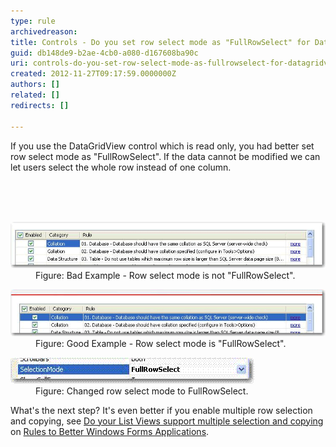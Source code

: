 ```yaml
---
type: rule
archivedreason: 
title: Controls - Do you set row select mode as "FullRowSelect" for DataGridView if it is read only? (Windows Forms Only)
guid: db148de9-b2ae-4cb0-a080-d167608ba90c
uri: controls-do-you-set-row-select-mode-as-fullrowselect-for-datagridview-if-it-is-read-only-windows-forms-only
created: 2012-11-27T09:17:59.0000000Z
authors: []
related: []
redirects: []

---
```



<p>If you use the DataGridView control which is read only, you had better set row select mode as "FullRowSelect". If the data cannot be modified we can let users select the whole row instead of one column.</p>
<br><excerpt class='endintro'></excerpt><br>
​<dl class="badImage"><dt><img alt="without FullRowSelect" src="../../assets/NoneFullRowSelect.gif" /></dt>
<dd>Figure: Bad Example - Row select mode is not "FullRowSelect".</dd></dl>
<dl class="goodImage"><dt><img alt="with FullRowSelect" src="../../assets/FullRowSelect.gif" /></dt>
<dd>Figure: Good Example - Row select mode is "FullRowSelect".</dd></dl>
<dl class="image"><dt><img alt="Set select mode as FullRowSelect" src="../../assets/setselectmodefull.gif" /></dt>
<dd>Figure: Changed row select mode to FullRowSelect.</dd></dl>
<div>What's the next step? It's even better if you enable multiple row selection and copying, see <a href="http://www.ssw.com.au/ssw/Standards/Rules/RulesToBetterWindowsForms.aspx#ListView">Do your List Views support multiple selection and copying</a> on <a href="http://www.ssw.com.au/ssw/Standards/Rules/RulesToBetterWindowsForms.aspx">Rules to Better Windows Forms Applications</a>.</div>



